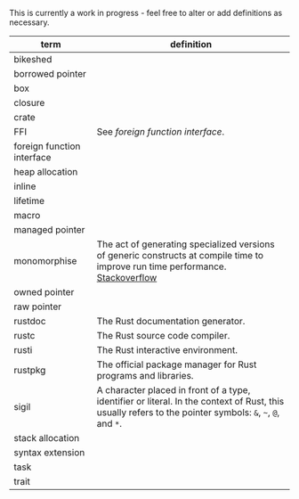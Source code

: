 This is currently a work in progress - feel free to alter or add definitions as necessary.

term | definition
-----|-----------
bikeshed | 
borrowed pointer |
box |
closure |
crate |
FFI | See _foreign function interface_.
foreign function interface |
heap allocation |
inline |
lifetime |
macro |
managed pointer |
monomorphise | The act of generating specialized versions of generic constructs at compile time to improve run time performance. [Stackoverflow](http://stackoverflow.com/a/14198060/679485)
owned pointer |
raw pointer | 
rustdoc | The Rust documentation generator.
rustc | The Rust source code compiler.
rusti | The Rust interactive environment.
rustpkg | The official package manager for Rust programs and libraries.
sigil | A character placed in front of a type, identifier or literal. In the context of Rust, this usually refers to the pointer symbols: `&`, `~`, `@`, and `*`.
stack allocation | 
syntax extension |
task | 
trait | 